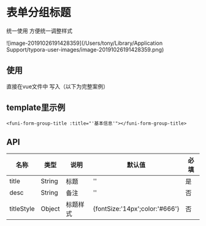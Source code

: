 # 表单分组标题

统一使用 方便统一调整样式

![image-20191026191428359](/Users/tony/Library/Application Support/typora-user-images/image-20191026191428359.png)

## 使用

直接在vue文件中 写入（以下为完整案例）<br/>

## template里示例 

```
<funi-form-group-title :title="'基本信息'"></funi-form-group-title>
```

## API              
<table>
  <thead>
      <tr>
            <th>名称</th> 
            <th>类型</th>
            <th>说明</th>
            <th>默认值</th>
            <th>必填</th>
      </tr>
  </thead>
  <tbody>
      <tr>
          <td>title</td>
          <td>String</td>
          <td>标题</td>
          <td>''</td>
          <td>是</td>
       </tr>
       <tr>
          <td>desc</td>
          <td>String</td>
          <td>备注</td>
          <td>''</td>
          <td>否</td>
       </tr>
       <tr>
          <td>titleStyle</td>
          <td>Object</td>
          <td>标题样式</td>
          <td>{fontSize:'14px';color:'#666'}</td>
          <td>否</td>
       </tr>
     </tbody>
 </table>

